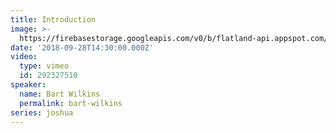 ```yaml
---
title: Introduction
image: >-
  https://firebasestorage.googleapis.com/v0/b/flatland-api.appspot.com/o/sermons%2FScreen%20Shot%202018-09-28%20at%209.05.01%20AM.png?alt=media&token=567a06a4-7cc1-4b64-a626-72813fc82c43
date: '2018-09-28T14:30:00.000Z'
video:
  type: vimeo
  id: 292327510
speaker:
  name: Bart Wilkins
  permalink: bart-wilkins
series: joshua
---
```


